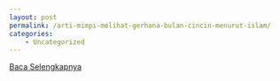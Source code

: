```yaml
---
layout: post
permalink: /arti-mimpi-melihat-gerhana-bulan-cincin-menurut-islam/
categories:
    - Uncategorized
---
```


[Baca Selengkapnya](/02)